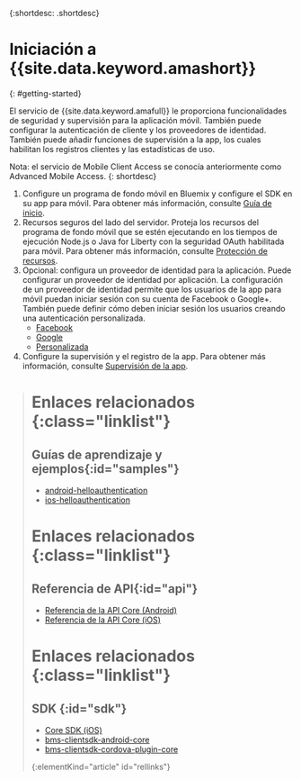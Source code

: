 {:shortdesc: .shortdesc}

# Iniciación a {{site.data.keyword.amashort}}
{: #getting-started}

El servicio de {{site.data.keyword.amafull}} le proporciona funcionalidades de seguridad y supervisión para la aplicación móvil. También puede configurar la autenticación de cliente y los proveedores de identidad. También puede añadir funciones de supervisión a la app, los cuales habilitan los registros clientes y las estadísticas de uso.

Nota: el servicio de Mobile Client Access se conocía anteriormente como Advanced Mobile Access.
{: shortdesc}

1. Configure un programa de fondo móvil en Bluemix y configure el SDK en su app para móvil. Para obtener más información, consulte
[Guía de inicio](getting-started.html).
1. Recursos seguros del lado del servidor. Proteja los recursos del programa de fondo móvil que se estén ejecutando en los tiempos de ejecución Node.js o Java for Liberty con la seguridad OAuth habilitada para móvil. Para obtener más información, consulte [Protección de recursos](protecting-resources.html).
1. Opcional: configura un proveedor de identidad para la aplicación. Puede configurar un
            proveedor de identidad por aplicación. La configuración de un proveedor de identidad permite que los usuarios de la app para móvil puedan iniciar sesión con su cuenta de Facebook o Google+. También puede definir cómo deben iniciar sesión los usuarios creando una autenticación personalizada.
   * [Facebook](facebook-auth-overview.html)
   * [Google](google-auth-overview.html)
   * [Personalizada](custom-auth.html)
1. Configure la supervisión y el registro de la app. Para obtener más información, consulte [Supervisión de la app](app-monitoring.html).


># Enlaces relacionados {:class="linklist"}
>## Guías de aprendizaje y ejemplos{:id="samples"}
>* [android-helloauthentication](https://github.com/ibm-bluemix-mobile-services/bms-samples-android-helloauthentication)
>* [ios-helloauthentication](https://github.com/ibm-bluemix-mobile-services/bms-samples-ios-helloauthentication)
>
># Enlaces relacionados {:class="linklist"}
>## Referencia de API{:id="api"}
>* [Referencia de la API Core (Android)](https://www.{DomainName}/docs/api/content/api/mobilefirst/android/core-api-doc/overview-summary.html)
>* [Referencia de la API Core (iOS)](https://www.{DomainName}/docs/api/content/api/mobilefirst/ios/IMFCore_api-doc/html/index.html)
>
># Enlaces relacionados {:class="linklist"}
>## SDK {:id="sdk"}
>* [Core SDK (iOS) ](https://hub.jazz.net/git/bluemixmobilesdk/imf-ios-sdk/archive?revstr=master)  
>* [bms-clientsdk-android-core](https://github.com/ibm-bluemix-mobile-services/bms-clientsdk-android-core)
>* [bms-clientsdk-cordova-plugin-core](https://github.com/ibm-bluemix-mobile-services/bms-clientsdk-cordova-plugin-core)
>
>{:elementKind="article" id="rellinks"}
